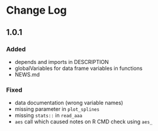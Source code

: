 # Change Log

## 1.0.1
### Added
- depends and imports in DESCRIPTION
- globalVariables for data frame variables in functions 
- NEWS.md

### Fixed
- data documentation (wrong variable names)
- missing parameter in `plot_splines`
- missing `stats::` in `read_aaa`
- `aes` call which caused notes on R CMD check using `aes_`